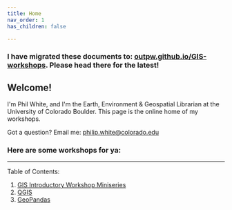 ```yaml
---
title: Home
nav_order: 1
has_children: false

---
```


### I have migrated these documents to: [outpw.github.io/GIS-workshops](https:outpw.github.io/GIS-workshops). Please head there for the latest!

## Welcome!

I'm Phil White, and I'm the Earth, Environment & Geospatial Librarian at the University of Colorado Boulder. This page is the online home of my workshops.

Got a question? Email me: [philip.white@colorado.edu](mailto:philip.white@colorado.edu)

### Here are some workshops for ya:
---  

Table of Contents:  
1. [GIS Introductory Workshop Miniseries][GISminiseries]
2. [QGIS][QGISworkshop]
3. [GeoPandas][GeoPandasworkshop]



[QGISworkshop]: https://outpw.github.io/tutorials/QGIS-workshop.html
[GeoPandasworkshop]: https://outpw.github.io/tutorials/GeoPandas-workshop.html
[GISminiseries]: https://outpw.github.io/tutorials/GISmini.html
